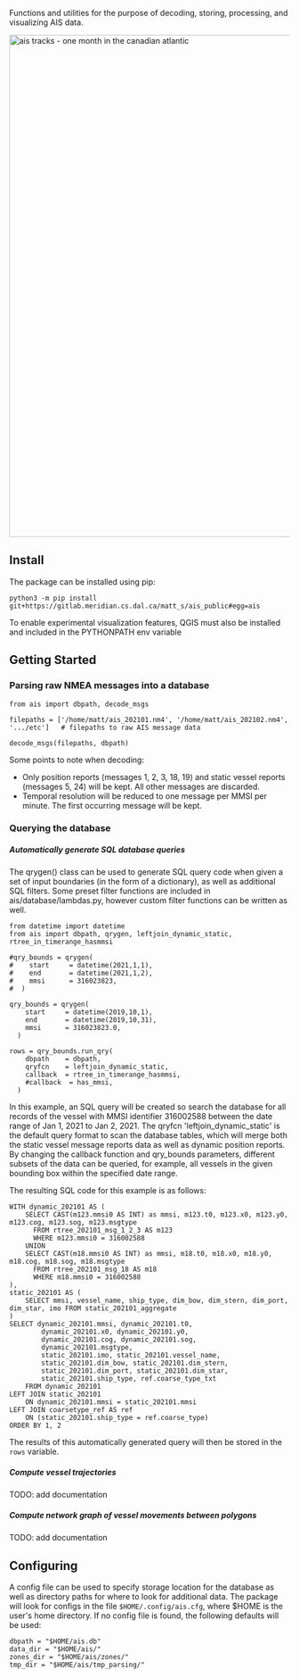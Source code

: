 Functions and utilities for the purpose of decoding, storing, processing, and visualizing AIS data. 

<img src="https://gitlab.meridian.cs.dal.ca/matt_s/ais_public/-/raw/master/tests/output/scriptoutput.png" alt="ais tracks - one month in the canadian atlantic" width="900"/>

## Install

The package can be installed using pip:
  ```
  python3 -m pip install git+https://gitlab.meridian.cs.dal.ca/matt_s/ais_public#egg=ais
  ```

To enable experimental visualization features, QGIS must also be installed and included in the PYTHONPATH env variable


## Getting Started

### Parsing raw NMEA messages into a database


```
from ais import dbpath, decode_msgs

filepaths = ['/home/matt/ais_202101.nm4', '/home/matt/ais_202102.nm4', '.../etc']   # filepaths to raw AIS message data

decode_msgs(filepaths, dbpath)
```

Some points to note when decoding: 
  - Only position reports (messages 1, 2, 3, 18, 19) and static vessel reports (messages 5, 24) will be kept. All other messages are discarded.
  - Temporal resolution will be reduced to one message per MMSI per minute. The first occurring message will be kept.


### Querying the database  
  

##### Automatically generate SQL database queries
The qrygen() class can be used to generate SQL query code when given a set of input boundaries (in the form of a dictionary), as well as additional SQL filters. 
Some preset filter functions are included in ais/database/lambdas.py, however custom filter functions can be written as well.

```
from datetime import datetime 
from ais import dbpath, qrygen, leftjoin_dynamic_static, rtree_in_timerange_hasmmsi

#qry_bounds = qrygen(
#    start     = datetime(2021,1,1),
#    end       = datetime(2021,1,2),
#    mmsi      = 316023823,
#  )

qry_bounds = qrygen(
    start     = datetime(2019,10,1),
    end       = datetime(2019,10,31),
    mmsi      = 316023823.0,
  )

rows = qry_bounds.run_qry(
    dbpath    = dbpath, 
    qryfcn    = leftjoin_dynamic_static,
    callback  = rtree_in_timerange_hasmmsi, 
    #callback  = has_mmsi, 
  )

```
In this example, an SQL query will be created so search the database for all records of the vessel with MMSI identifier 316002588 between the date range of Jan 1, 2021 to Jan 2, 2021. 
The qryfcn 'leftjoin_dynamic_static' is the default query format to scan the database tables, which will merge both the static vessel message reports data as well as dynamic position reports.
By changing the callback function and qry_bounds parameters, different subsets of the data can be queried, for example, all vessels in the given bounding box within the specified date range.  

The resulting SQL code for this example is as follows:
```
WITH dynamic_202101 AS ( 
    SELECT CAST(m123.mmsi0 AS INT) as mmsi, m123.t0, m123.x0, m123.y0, m123.cog, m123.sog, m123.msgtype
      FROM rtree_202101_msg_1_2_3 AS m123
      WHERE m123.mmsi0 = 316002588
    UNION
    SELECT CAST(m18.mmsi0 AS INT) as mmsi, m18.t0, m18.x0, m18.y0, m18.cog, m18.sog, m18.msgtype
      FROM rtree_202101_msg_18 AS m18
      WHERE m18.mmsi0 = 316002588  
),
static_202101 AS ( 
    SELECT mmsi, vessel_name, ship_type, dim_bow, dim_stern, dim_port, dim_star, imo FROM static_202101_aggregate  
)
SELECT dynamic_202101.mmsi, dynamic_202101.t0, 
        dynamic_202101.x0, dynamic_202101.y0, 
        dynamic_202101.cog, dynamic_202101.sog, 
        dynamic_202101.msgtype, 
        static_202101.imo, static_202101.vessel_name,
        static_202101.dim_bow, static_202101.dim_stern, 
        static_202101.dim_port, static_202101.dim_star,
        static_202101.ship_type, ref.coarse_type_txt 
    FROM dynamic_202101 
LEFT JOIN static_202101
    ON dynamic_202101.mmsi = static_202101.mmsi
LEFT JOIN coarsetype_ref AS ref 
    ON (static_202101.ship_type = ref.coarse_type) 
ORDER BY 1, 2

```

The results of this automatically generated query will then be stored in the `rows` variable.


##### Compute vessel trajectories
  TODO: add documentation


##### Compute network graph of vessel movements between polygons
  TODO: add documentation


## Configuring

A config file can be used to specify storage location for the database as well as directory paths for where to look for additional data.
The package will look for configs in the file `$HOME/.config/ais.cfg`, where $HOME is the user's home directory.
If no config file is found, the following defaults will be used:
```
dbpath = "$HOME/ais.db"
data_dir = "$HOME/ais/"             
zones_dir = "$HOME/ais/zones/"
tmp_dir = "$HOME/ais/tmp_parsing/"
```

